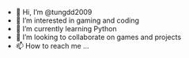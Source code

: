 - 👋 Hi, I’m @tungdd2009
- 👀 I’m interested in gaming and coding
- 🌱 I’m currently learning Python
- 💞️ I’m looking to collaborate on games and projects
- 📫 How to reach me ...

<!---
tungdd2009/tungdd2009 is a ✨ special ✨ repository because its `README.md` (this file) appears on your GitHub profile.
You can click the Preview link to take a look at your changes.
--->
